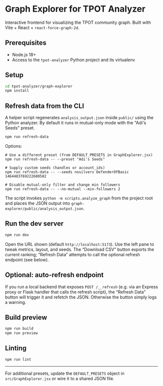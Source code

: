# Graph Explorer for TPOT Analyzer

Interactive frontend for visualizing the TPOT community graph. Built with Vite + React + `react-force-graph-2d`.

## Prerequisites

- Node.js 18+
- Access to the `tpot-analyzer` Python project and its virtualenv

## Setup

```bash
cd tpot-analyzer/graph-explorer
npm install
```

## Refresh data from the CLI

A helper script regenerates `analysis_output.json` inside `public/` using the Python analyzer. By default it runs in mutual-only mode with the "Adi's Seeds" preset.

```bash
npm run refresh-data
```

Options:

```
# Use a different preset (from DEFAULT_PRESETS in GraphExplorer.jsx)
npm run refresh-data -- --preset "Adi's Seeds"

# Supply custom seeds (handles or account_ids)
npm run refresh-data -- --seeds nosilverv DefenderOfBasic 1464483769222680582

# Disable mutual-only filter and change min followers
npm run refresh-data -- --no-mutual --min-followers 2
```

The script invokes `python -m scripts.analyze_graph` from the project root and places the JSON output into `graph-explorer/public/analysis_output.json`.

## Run the dev server

```bash
npm run dev
```

Open the URL shown (default `http://localhost:5173`). Use the left pane to tweak metrics, layout, and seeds. The “Download CSV” button exports the current ranking; “Refresh Data” attempts to call the optional refresh endpoint (see below).

## Optional: auto-refresh endpoint

If you run a local backend that exposes `POST /__refresh` (e.g. via an Express proxy or Flask handler that calls the refresh script), the “Refresh Data” button will trigger it and refetch the JSON. Otherwise the button simply logs a warning.

## Build preview

```bash
npm run build
npm run preview
```

## Linting

```bash
npm run lint
```

---

For additional presets, update the `DEFAULT_PRESETS` object in `src/GraphExplorer.jsx` or wire it to a shared JSON file.
